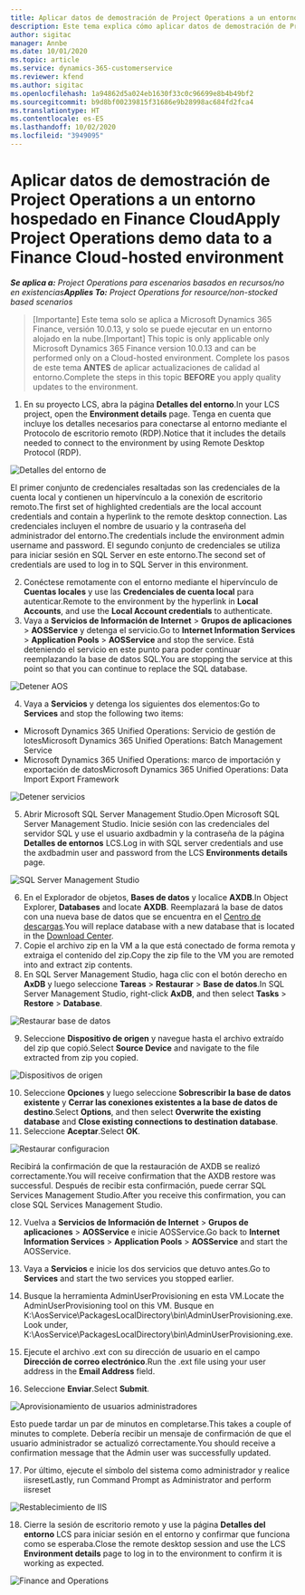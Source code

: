 ```yaml
---
title: Aplicar datos de demostración de Project Operations a un entorno hospedado en Finance Cloud
description: Este tema explica cómo aplicar datos de demostración de Project Operations a un entorno alojado en la nube de Dynamics 365 Finance.
author: sigitac
manager: Annbe
ms.date: 10/01/2020
ms.topic: article
ms.service: dynamics-365-customerservice
ms.reviewer: kfend
ms.author: sigitac
ms.openlocfilehash: 1a94862d5a024eb1630f33c0c96699e8b4b49bf2
ms.sourcegitcommit: b9d8bf00239815f31686e9b28998ac684fd2fca4
ms.translationtype: HT
ms.contentlocale: es-ES
ms.lasthandoff: 10/02/2020
ms.locfileid: "3949095"
---
```

# <a name="apply-project-operations-demo-data-to-a-finance-cloud-hosted-environment"></a><span data-ttu-id="74b04-103">Aplicar datos de demostración de Project Operations a un entorno hospedado en Finance Cloud</span><span class="sxs-lookup"><span data-stu-id="74b04-103">Apply Project Operations demo data to a Finance Cloud-hosted environment</span></span>

<span data-ttu-id="74b04-104">_**Se aplica a:** Project Operations para escenarios basados en recursos/no en existencias_</span><span class="sxs-lookup"><span data-stu-id="74b04-104">_**Applies To:** Project Operations for resource/non-stocked based scenarios_</span></span>

><span data-ttu-id="74b04-105">[Importante] Este tema solo se aplica a Microsoft Dynamics 365 Finance, versión 10.0.13, y solo se puede ejecutar en un entorno alojado en la nube.</span><span class="sxs-lookup"><span data-stu-id="74b04-105">[Important] This topic is only applicable only Microsoft Dynamics 365 Finance version 10.0.13 and can be performed only on a Cloud-hosted environment.</span></span> <span data-ttu-id="74b04-106">Complete los pasos de este tema **ANTES** de aplicar actualizaciones de calidad al entorno.</span><span class="sxs-lookup"><span data-stu-id="74b04-106">Complete the steps in this topic **BEFORE** you apply quality updates to the environment.</span></span>

1. <span data-ttu-id="74b04-107">En su proyecto LCS, abra la página **Detalles del entorno**.</span><span class="sxs-lookup"><span data-stu-id="74b04-107">In your LCS project, open the **Environment details** page.</span></span> <span data-ttu-id="74b04-108">Tenga en cuenta que incluye los detalles necesarios para conectarse al entorno mediante el Protocolo de escritorio remoto (RDP).</span><span class="sxs-lookup"><span data-stu-id="74b04-108">Notice that it includes the details needed to connect to the environment by using Remote Desktop Protocol (RDP).</span></span>

![Detalles del entorno de](./media/1EnvironmentDetails.png)

<span data-ttu-id="74b04-110">El primer conjunto de credenciales resaltadas son las credenciales de la cuenta local y contienen un hipervínculo a la conexión de escritorio remoto.</span><span class="sxs-lookup"><span data-stu-id="74b04-110">The first set of highlighted credentials are the local account credentials and contain a hyperlink to the remote desktop connection.</span></span> <span data-ttu-id="74b04-111">Las credenciales incluyen el nombre de usuario y la contraseña del administrador del entorno.</span><span class="sxs-lookup"><span data-stu-id="74b04-111">The credentials include the environment admin username and password.</span></span> <span data-ttu-id="74b04-112">El segundo conjunto de credenciales se utiliza para iniciar sesión en SQL Server en este entorno.</span><span class="sxs-lookup"><span data-stu-id="74b04-112">The second set of credentials are used to log in to SQL Server in this environment.</span></span>

2. <span data-ttu-id="74b04-113">Conéctese remotamente con el entorno mediante el hipervínculo de **Cuentas locales** y use las **Credenciales de cuenta local** para autenticar.</span><span class="sxs-lookup"><span data-stu-id="74b04-113">Remote to the environment by the hyperlink in **Local Accounts**, and use the **Local Account credentials** to authenticate.</span></span>
3. <span data-ttu-id="74b04-114">Vaya a **Servicios de Información de Internet** > **Grupos de aplicaciones** > **AOSService** y detenga el servicio.</span><span class="sxs-lookup"><span data-stu-id="74b04-114">Go to **Internet Information Services** > **Application Pools** > **AOSService** and stop the service.</span></span> <span data-ttu-id="74b04-115">Está deteniendo el servicio en este punto para poder continuar reemplazando la base de datos SQL.</span><span class="sxs-lookup"><span data-stu-id="74b04-115">You are stopping the service at this point so that you can continue to replace the SQL database.</span></span>

![Detener AOS](./media/2StopAOS.png)

4. <span data-ttu-id="74b04-117">Vaya a **Servicios** y detenga los siguientes dos elementos:</span><span class="sxs-lookup"><span data-stu-id="74b04-117">Go to **Services** and stop the following two items:</span></span>

- <span data-ttu-id="74b04-118">Microsoft Dynamics 365 Unified Operations: Servicio de gestión de lotes</span><span class="sxs-lookup"><span data-stu-id="74b04-118">Microsoft Dynamics 365 Unified Operations: Batch Management Service</span></span>
- <span data-ttu-id="74b04-119">Microsoft Dynamics 365 Unified Operations: marco de importación y exportación de datos</span><span class="sxs-lookup"><span data-stu-id="74b04-119">Microsoft Dynamics 365 Unified Operations: Data Import Export Framework</span></span>

![Detener servicios](./media/3StopServices.png)

5. <span data-ttu-id="74b04-121">Abrir Microsoft SQL Server Management Studio.</span><span class="sxs-lookup"><span data-stu-id="74b04-121">Open Microsoft SQL Server Management Studio.</span></span> <span data-ttu-id="74b04-122">Inicie sesión con las credenciales del servidor SQL y use el usuario axdbadmin y la contraseña de la página **Detalles de entornos** LCS.</span><span class="sxs-lookup"><span data-stu-id="74b04-122">Log in with SQL server credentials and use the axdbadmin user and password from the LCS **Environments details** page.</span></span>

![SQL Server Management Studio](./media/4SSMS.png)

6. <span data-ttu-id="74b04-124">En el Explorador de objetos, **Bases de datos** y localice **AXDB**.</span><span class="sxs-lookup"><span data-stu-id="74b04-124">In Object Explorer, **Databases** and locate **AXDB**.</span></span> <span data-ttu-id="74b04-125">Reemplazará la base de datos con una nueva base de datos que se encuentra en el [Centro de descargas](https://download.microsoft.com/download/1/a/3/1a314bd2-b082-4a87-abdc-1ba26c92b63d/ProjOpsDemoDataFOGARelease.zip).</span><span class="sxs-lookup"><span data-stu-id="74b04-125">You will replace database with a new database that is located in the [Download Center](https://download.microsoft.com/download/1/a/3/1a314bd2-b082-4a87-abdc-1ba26c92b63d/ProjOpsDemoDataFOGARelease.zip).</span></span> 
7. <span data-ttu-id="74b04-126">Copie el archivo zip en la VM a la que está conectado de forma remota y extraiga el contenido del zip.</span><span class="sxs-lookup"><span data-stu-id="74b04-126">Copy the zip file to the VM you are remoted into and extract zip contents.</span></span>
8. <span data-ttu-id="74b04-127">En SQL Server Management Studio, haga clic con el botón derecho en **AxDB** y luego seleccione **Tareas** > **Restaurar** > **Base de datos**.</span><span class="sxs-lookup"><span data-stu-id="74b04-127">In SQL Server Management Studio, right-click **AxDB**, and then select **Tasks** > **Restore** > **Database**.</span></span>

![Restaurar base de datos](./media/5RestoreDatabase.png)

9. <span data-ttu-id="74b04-129">Seleccione **Dispositivo de origen** y navegue hasta el archivo extraído del zip que copió.</span><span class="sxs-lookup"><span data-stu-id="74b04-129">Select **Source Device** and navigate to the file extracted from zip you copied.</span></span>

![Dispositivos de origen](./media/6SourceDevice.png)

10. <span data-ttu-id="74b04-131">Seleccione **Opciones** y luego seleccione **Sobrescribir la base de datos existente** y **Cerrar las conexiones existentes a la base de datos de destino**.</span><span class="sxs-lookup"><span data-stu-id="74b04-131">Select **Options**, and then select **Overwrite the existing database** and **Close existing connections to destination database**.</span></span> 
11. <span data-ttu-id="74b04-132">Seleccione **Aceptar**.</span><span class="sxs-lookup"><span data-stu-id="74b04-132">Select **OK**.</span></span>

![Restaurar configuracion](./media/7RestoreSetting.png)

<span data-ttu-id="74b04-134">Recibirá la confirmación de que la restauración de AXDB se realizó correctamente.</span><span class="sxs-lookup"><span data-stu-id="74b04-134">You will receive confirmation that the AXDB restore was successful.</span></span> <span data-ttu-id="74b04-135">Después de recibir esta confirmación, puede cerrar SQL Services Management Studio.</span><span class="sxs-lookup"><span data-stu-id="74b04-135">After you receive this confirmation, you can close SQL Services Management Studio.</span></span>

12. <span data-ttu-id="74b04-136">Vuelva a **Servicios de Información de Internet** > **Grupos de aplicaciones** > **AOSService** e inicie AOSService.</span><span class="sxs-lookup"><span data-stu-id="74b04-136">Go back to **Internet Information Services** > **Application Pools** > **AOSService** and start the AOSService.</span></span>
13. <span data-ttu-id="74b04-137">Vaya a **Servicios** e inicie los dos servicios que detuvo antes.</span><span class="sxs-lookup"><span data-stu-id="74b04-137">Go to **Services** and start the two services you stopped earlier.</span></span>

14. <span data-ttu-id="74b04-138">Busque la herramienta AdminUserProvisioning en esta VM.</span><span class="sxs-lookup"><span data-stu-id="74b04-138">Locate the AdminUserProvisioning tool on this VM.</span></span> <span data-ttu-id="74b04-139">Busque en K:\AosService\PackagesLocalDirectory\bin\AdminUserProvisioning.exe.</span><span class="sxs-lookup"><span data-stu-id="74b04-139">Look under, K:\AosService\PackagesLocalDirectory\bin\AdminUserProvisioning.exe.</span></span>
15. <span data-ttu-id="74b04-140">Ejecute el archivo .ext con su dirección de usuario en el campo **Dirección de correo electrónico**.</span><span class="sxs-lookup"><span data-stu-id="74b04-140">Run the .ext file using your user address in the **Email Address** field.</span></span> 
16. <span data-ttu-id="74b04-141">Seleccione **Enviar**.</span><span class="sxs-lookup"><span data-stu-id="74b04-141">Select **Submit**.</span></span>

![Aprovisionamiento de usuarios administradores](./media/8AdminUserProvisioning.png)

<span data-ttu-id="74b04-143">Esto puede tardar un par de minutos en completarse.</span><span class="sxs-lookup"><span data-stu-id="74b04-143">This takes a couple of minutes to complete.</span></span> <span data-ttu-id="74b04-144">Debería recibir un mensaje de confirmación de que el usuario administrador se actualizó correctamente.</span><span class="sxs-lookup"><span data-stu-id="74b04-144">You should receive a confirmation message that the Admin user was successfully updated.</span></span>

17. <span data-ttu-id="74b04-145">Por último, ejecute el símbolo del sistema como administrador y realice iisreset</span><span class="sxs-lookup"><span data-stu-id="74b04-145">Lastly, run Command Prompt as Administrator and perform iisreset</span></span>

![Restablecimiento de IIS](./media/9IISReset.png)

18. <span data-ttu-id="74b04-147">Cierre la sesión de escritorio remoto y use la página **Detalles del entorno** LCS para iniciar sesión en el entorno y confirmar que funciona como se esperaba.</span><span class="sxs-lookup"><span data-stu-id="74b04-147">Close the remote desktop session and use the LCS **Environment details** page to log in to the environment to confirm it is working as expected.</span></span>

![Finance and Operations](./media/10FinanceAndOperations.png)
